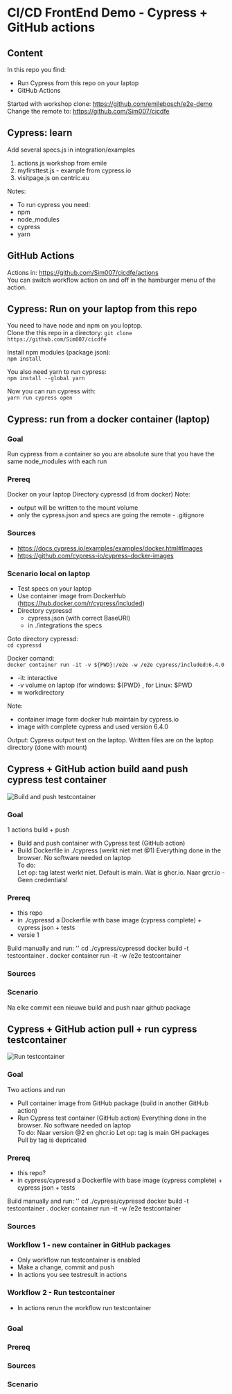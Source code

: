 # CI/CD FrontEnd Demo - Cypress + GitHub actions

## Content
In this repo you find:
- Run Cypress from this repo on your laptop
- GitHub Actions

Started with workshop clone: 
 https://github.com/emilebosch/e2e-demo   
Change the remote to: 
 https://github.com/Sim007/cicdfe 

## Cypress: learn
Add several specs.js in integration/examples 
1) actions.js workshop from emile
2) myfirsttest.js - example from cypress.io  
3) visitpage.js on centric.eu

Notes:  
- To run cypress you need:
- npm
- node_modules
- cypress
- yarn

## GitHub Actions

Actions in: https://github.com/Sim007/cicdfe/actions  
You can switch workflow action on and off in the hamburger menu of the action.

## Cypress: Run on your laptop from this repo
You need to have node and npm on you loptop.  
Clone the this repo in a directory:
``git clone https://github.com/Sim007/cicdfe``

Install npm modules (package json):  
``npm install``

You also need yarn to run cypress:  
``npm install --global yarn``

Now you can run cypress with:   
``yarn run cypress open``
## Cypress: run from a docker container (laptop)
### Goal
Run cypress from a container so you are absolute sure that you have the same node_modules with each run
### Prereq
Docker on your laptop
Directory cypressd (d from docker)
Note: 
- output will be written to the mount volume
- only the cypress.json and specs are going the remote - .gitignore

### Sources
- https://docs.cypress.io/examples/examples/docker.html#Images 
- https://github.com/cypress-io/cypress-docker-images

### Scenario local on laptop
- Test specs on your laptop  
- Use container image from DockerHub (https://hub.docker.com/r/cypress/included)   
- Directory cypressd
  - cypress.json (with correct BaseURl)
  - in ./integrations the specs 

Goto directory cypressd:  
`` cd cypressd ``  

Docker comand:  
``
docker container run -it -v ${PWD}:/e2e -w /e2e cypress/included:6.4.0
``
- -it: interactive
- -v volume on laptop (for windows: ${PWD} , for Linux: $PWD 
- w workdirectory 

Note: 
- container image form docker hub maintain by cypress.io
- image with complete cypress and used version 6.4.0

Output:
Cypress output test on the laptop.
Written files are on the laptop directory (done with mount) 

## Cypress + GitHub action build aand push cypress test container

![Build and push testcontainer](https://github.com/Sim007/cicdfe/workflows/Build%20and%20push%20testcontainer/badge.svg)
### Goal
1 actions build + push
- Build and push container with Cypress test (GitHub action)
- Build Dockerfile in ./cypress (werkt niet met @1)
Everything done in the browser. No software needed on laptop  
To do:  
Let op: tag latest werkt niet. Default is main.
Wat is ghcr.io. Naar grcr.io - Geen credentials!

### Prereq
- this repo
- in ./cypressd a Dockerfile with base image (cypress complete) + cypress json + tests
- versie 1

Build manually and run:
''
cd ./cypress/cypressd
docker build -t testcontainer .
docker container run -it -w /e2e testcontainer
### Sources
### Scenario
Na elke commit een nieuwe build and push naar github package

## Cypress + GitHub action pull + run cypress testcontainer

![Run testcontainer](https://github.com/Sim007/cicdfe/workflows/Run%20testcontainer/badge.svg)

### Goal
Two actions and run
- Pull container image from GitHub package (build in another GitHub action)
- Run Cypress test container (GitHub action)
Everything done in the browser. No software needed on laptop  
To do:
Naar version @2 en ghcr.io
Let op: tag is main GH packages  
Pull by tag is depricated  
### Prereq
- this repo?
- in cypress/cypressd a Dockerfile with base image (cypress complete) + cypress json + tests

Build manually and run:
''
cd ./cypress/cypressd
docker build -t testcontainer .
docker container run -it -w /e2e testcontainer

### Sources
### Workflow 1 - new container in GitHub packages
- Only workflow run testcontainer is enabled
- Make a change, commit and push
- In actions you see testresult in actions
### Workflow 2 - Run testcontainer
- In actions rerun the workflow run testcontainer



## <Case>

### Goal
### Prereq

### Sources
### Scenario 




